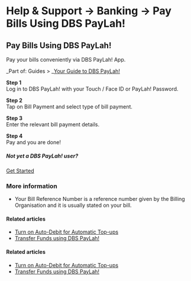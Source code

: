 # Help & Support -> Banking -> Pay Bills Using DBS PayLah!

## Pay Bills Using DBS PayLah!

Pay your bills conveniently via DBS PayLah! App.

_Part of: Guides > _[Your Guide to DBS PayLah!](https://www.dbs.com.sg/personal/support/guide-paylah.html)

**Step 1**  
Log in to DBS PayLah! with your Touch / Face ID or PayLah! Password. 

**Step 2**  
Tap on Bill Payment and select type of bill payment. 

**Step 3**  
Enter the relevant bill payment details. 

**Step 4**  
Pay and you are done! 

##### Not yet a DBS PayLah! user?

[Get Started](https://paylah.onelink.me/hsua/f20)

### More information

  * Your Bill Reference Number is a reference number given by the Billing Organisation and it is usually stated on your bill.



#### Related articles

  * [Turn on Auto-Debit for Automatic Top-ups](https://www.dbs.com.sg/personal/support/bank-ssb-paylah-manage-wallet.html)
  * [Transfer Funds using DBS PayLah!](https://www.dbs.com.sg/personal/support/bank-ssb-paylah-transfer-funds.html)



#### Related articles

  * [Turn on Auto-Debit for Automatic Top-ups](https://www.dbs.com.sg/personal/support/bank-ssb-paylah-manage-wallet.html)
  * [Transfer Funds using DBS PayLah!](https://www.dbs.com.sg/personal/support/bank-ssb-paylah-transfer-funds.html)


